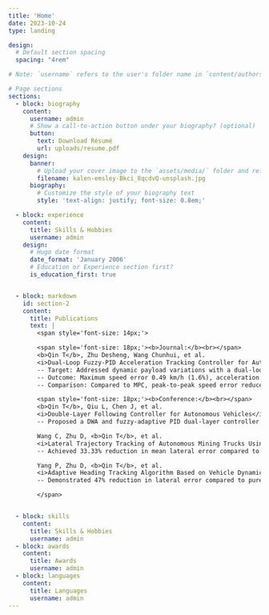 ```yaml
---
title: 'Home'
date: 2023-10-24
type: landing

design:
  # Default section spacing
  spacing: "4rem"

# Note: `username` refers to the user's folder name in `content/authors/`

# Page sections
sections:
  - block: biography
    content:
      username: admin
      # Show a call-to-action button under your biography? (optional)
      button:
        text: Download Résumé
        url: uploads/resume.pdf
    design:
      banner:
        # Upload your cover image to the `assets/media/` folder and reference it here
        filename: kalen-emsley-Bkci_8qcdvQ-unsplash.jpg
      biography:
        # Customize the style of your biography text
        style: 'text-align: justify; font-size: 0.8em;'

  - block: experience
    content:
      title: Skills & Hobbies
      username: admin
    design:
      # Hugo date format
      date_format: 'January 2006'
      # Education or Experience section first?
      is_education_first: true


  - block: markdown
    id: section-2
    content:
      title: Publications
      text: |
        <span style='font-size: 14px;'>

        <span style='font-size: 18px;'><b>Journal:</b><br></span>
        <b>Qin T</b>, Zhu Desheng, Wang Chunhui, et al. 
        <i>Dual-Loop Fuzzy-PID Acceleration Tracking Controller for Autonomous Mining Trucks under Variable Payload Conditions</i> [J]. Coal Engineering. [In Press]<br>
        -- Target: Addressed dynamic payload variations with a dual-loop fuzzy PID with self-adaptive compensation.<br>
        -- Outcome: Maximum speed error 0.49 km/h (1.6%), acceleration error 0.103 m/s².<br>
        -- Comparison: Compared to MPC, peak-to-peak speed error reduced by 8.77%, acceleration error reduced by 13.30%.<br><br>

        <span style='font-size: 18px;'><b>Conference:</b><br></span>
        <b>Qin T</b>, Qiu L, Chen J, et al. 
        <i>Double-Layer Following Controller for Autonomous Vehicles</i>. 2024 36th Chinese Control and Decision Conference (CCDC), IEEE 2024:908–913.<br>
        -- Proposed a DWA and fuzzy-adaptive PID dual-layer controller. Reduced lateral acceleration RMS by 19.5% compared to PID-Stanley.<br><br>

        Wang C, Zhu D, <b>Qin T</b>, et al. 
        <i>Lateral Trajectory Tracking of Autonomous Mining Trucks Using MPC with Adaptive Load Compensation</i>. Chinese Control and Conference (CCC), IEEE 2025.<br>
        -- Achieved 33.33% reduction in mean lateral error compared to LQR, improving robustness.<br><br>

        Yang P, Zhu D, <b>Qin T</b>, et al. 
        <i>Adaptive Heading Tracking Algorithm Based on Vehicle Dynamics Model</i>. Chinese Control and Conference (CCC), IEEE 2025.<br>
        -- Demonstrated 47% reduction in lateral error compared to pure pursuit, enhancing navigation precision.<br>

        </span>


  - block: skills
    content:
      title: Skills & Hobbies
      username: admin
  - block: awards
    content:
      title: Awards
      username: admin
  - block: languages
    content:
      title: Languages
      username: admin
---
```

